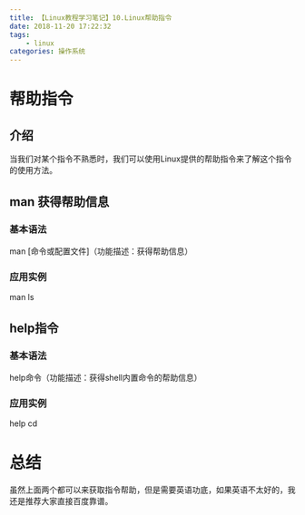```yaml
---
title: 【Linux教程学习笔记】10.Linux帮助指令
date: 2018-11-20 17:22:32
tags: 
	- linux
categories: 操作系统
---
```

# 帮助指令
## 介绍
当我们对某个指令不熟悉时，我们可以使用Linux提供的帮助指令来了解这个指令的使用方法。
## man 获得帮助信息
### 基本语法
man [命令或配置文件]（功能描述：获得帮助信息）
### 应用实例
man ls
## help指令
### 基本语法
help命令（功能描述：获得shell内置命令的帮助信息）
### 应用实例
help cd
# 总结
虽然上面两个都可以来获取指令帮助，但是需要英语功底，如果英语不太好的，我还是推荐大家直接百度靠谱。